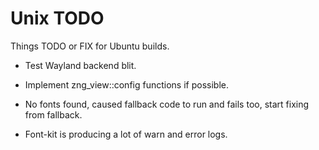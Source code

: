 # Unix TODO

Things TODO or FIX for Ubuntu builds.

* Test Wayland backend blit.

* Implement zng_view::config functions if possible.
* No fonts found, caused fallback code to run and fails too, start fixing from fallback.
* Font-kit is producing a lot of warn and error logs.
